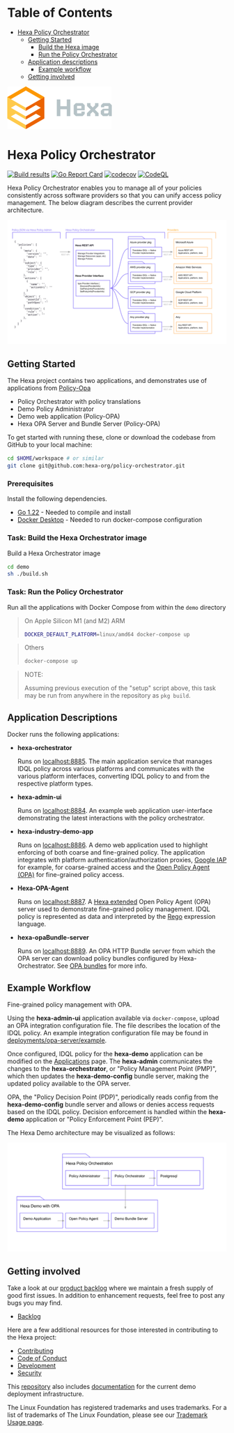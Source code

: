 # Table of Contents
- [Hexa Policy Orchestrator](#hexa-policy-orchestrator)
  * [Getting Started](#getting-started)
    + [Build the Hexa image](#task-build-the-hexa-orchestrator-image)
    + [Run the Policy Orchestrator](#task-run-the-policy-orchestrator)
  * [Application descriptions](#application-descriptions)
    + [Example workflow](#example-workflow)
  * [Getting involved](#getting-involved)

![hexa-logo](docs/hexa-logo.svg)

# Hexa Policy Orchestrator

[![Build results](https://github.com/hexa-org/policy-orchestrator/workflows/build/badge.svg)](https://github.com/hexa-org/policy-orchestrator/actions)
[![Go Report Card](https://goreportcard.com/badge/hexa-org/policy-orchestrator)](https://goreportcard.com/report/hexa-org/policy-orchestrator)
[![codecov](https://codecov.io/gh/hexa-org/policy-orchestrator/branch/main/graph/badge.svg)](https://codecov.io/gh/hexa-org/policy-orchestrator)
[![CodeQL](https://github.com/hexa-org/policy-orchestrator/actions/workflows/codeql-analysis.yml/badge.svg)](https://github.com/hexa-org/policy-orchestrator/actions/workflows/codeql-analysis.yml)

Hexa Policy Orchestrator enables you to manage all of your policies consistently across software providers
so that you can unify access policy management. The below diagram describes the current provider architecture.

![Hexa Provider Architecture](docs/hexa-provider-architecture.svg "hexa provider architecture")

## Getting Started

The Hexa project contains two applications, and demonstrates use of applications from [Policy-Opa](https://github.com/hexa-org/policy-opa)

- Policy Orchestrator with policy translations
- Demo Policy Administrator
- Demo web application (Policy-OPA)
- Hexa OPA Server and Bundle Server (Policy-OPA)

To get started with running these, clone or download the codebase from GitHub to your local machine:

```bash
cd $HOME/workspace # or similar
git clone git@github.com:hexa-org/policy-orchestrator.git
```

### Prerequisites

Install the following dependencies.

- [Go 1.22](https://go.dev) - Needed to compile and install
- [Docker Desktop](https://www.docker.com/products/docker-desktop) - Needed to run docker-compose configuration

### Task: Build the Hexa Orchestrator image

Build a Hexa Orchestrator image

```bash
cd demo
sh ./build.sh
```

### Task: Run the Policy Orchestrator

Run all the applications with Docker Compose from within the `demo` directory

> On Apple Silicon M1 (and M2) ARM
> ```bash
> DOCKER_DEFAULT_PLATFORM=linux/amd64 docker-compose up
> ```

> Others
> ```bash
> docker-compose up
> ```

> NOTE:
>
> Assuming previous execution of the "setup" script above, this task may be run
> from anywhere in the repository as `pkg build`.

## Application Descriptions

Docker runs the following applications:

- **hexa-orchestrator**

  Runs on [localhost:8885](http://localhost:8885/health). The main application service
  that manages IDQL policy across various platforms and communicates with the
  various platform interfaces, converting IDQL policy to and from the respective
  platform types.

- **hexa-admin-ui**

  Runs on [localhost:8884](http://localhost:8884/). An example web application user-interface
  demonstrating the latest interactions with the policy orchestrator.

- **hexa-industry-demo-app**

  Runs on [localhost:8886](http://localhost:8886/). A demo web application used to
  highlight enforcing of both coarse and fine-grained policy. The application
  integrates with platform authentication/authorization proxies,
  [Google IAP](https://cloud.google.com/iap) for example, for coarse-grained
  access and the [Open Policy Agent (OPA)](https://www.openpolicyagent.org/)
  for fine-grained policy access. 

- **Hexa-OPA-Agent**

  Runs on [localhost:8887](http://localhost:8887/). A [Hexa extended](https://github.com/hexa-org/policy-opa) Open Policy Agent (OPA)
  server used to demonstrate fine-grained policy management. IDQL policy is
  represented as data and interpreted by the [Rego](https://www.openpolicyagent.org/docs/latest/policy-language/)
  expression language.

- **hexa-opaBundle-server**

  Runs on [localhost:8889](http://localhost:8889/health). An OPA HTTP Bundle server from which the OPA server can download policy bundles configured
  by Hexa-Orchestrator. See [OPA bundles][opa-bundles] for more info.

## Example Workflow

Fine-grained policy management with OPA.

Using the **hexa-admin-ui** application available via `docker-compose`, upload an
OPA integration configuration file. The file describes the location of the IDQL
policy. An example integration configuration file may be found in
[deployments/opa-server/example](demo/deployments/hexaOpaServer/example).

Once configured, IDQL policy for the **hexa-demo** application can be modified
on the [Applications](http://localhost:8884/applications) page. The
**hexa-admin** communicates the changes to the **hexa-orchestrator**, or
"Policy Management Point (PMP)", which then updates the **hexa-demo-config** bundle
server, making the updated policy available to the OPA server.

OPA, the "Policy Decision Point (PDP)", periodically reads config from the
**hexa-demo-config** bundle server and allows or denies access requests based on
the IDQL policy. Decision enforcement is handled within the **hexa-demo**
application or "Policy Enforcement Point (PEP)".

The Hexa Demo architecture may be visualized as follows:

![Hexa Demo Architecture](docs/hexa-demo-architecture.svg "hexa demo architecture")

## Getting involved

Take a look at our [product backlog](https://github.com/orgs/hexa-org/projects/1)
where we maintain a fresh supply of good first issues. In addition to
enhancement requests, feel free to post any bugs you may find.

- [Backlog](https://github.com/orgs/hexa-org/projects/1)

Here are a few additional resources for those interested in contributing to the
Hexa project:

- [Contributing](CONTRIBUTING.md)
- [Code of Conduct](CODE_OF_CONDUCT.md)
- [Development](DEVELOPMENT.md)
- [Security](SECURITY.md)

This [repository](https://github.com/hexa-org/policy-orchestrator) also includes
[documentation](docs/infrastructure/README.md) for the current demo deployment
infrastructure.

[opa-bundles]: https://www.openpolicyagent.org/docs/latest/management-bundles/

<footer>
   <p>The Linux Foundation has registered trademarks and uses trademarks. For a list of trademarks of The Linux Foundation, 
         please see our <a href="https://www.linuxfoundation.org/legal/trademark-usage">Trademark Usage page</a>.
   </p>
</footer>